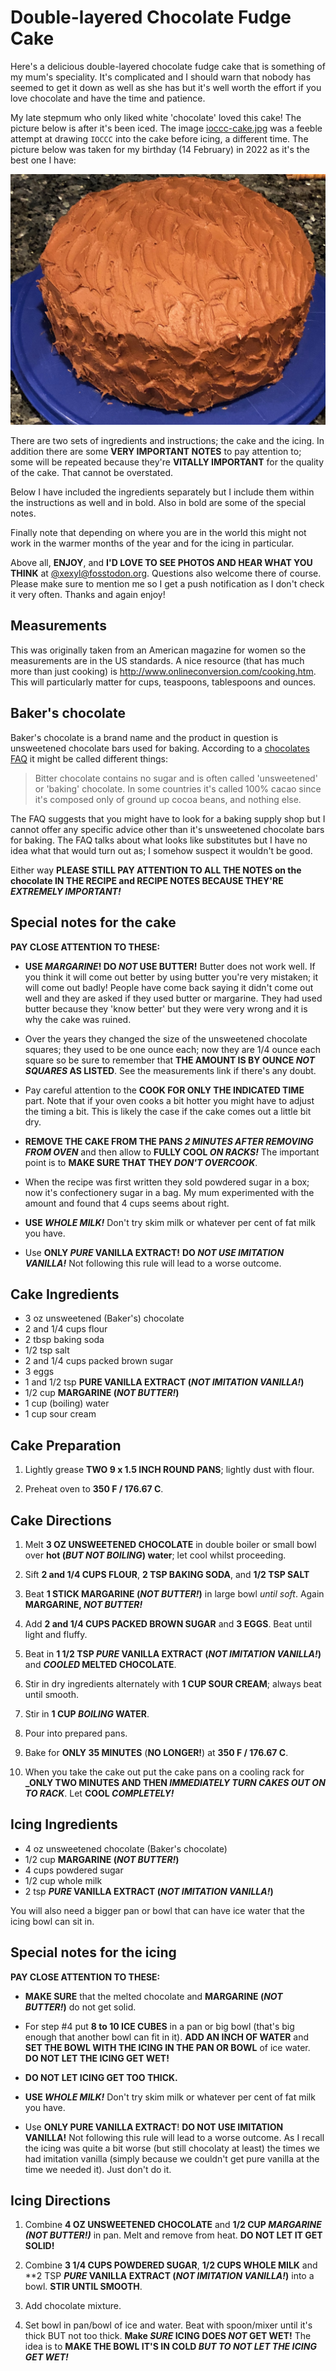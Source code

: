 # Double-layered Chocolate Fudge Cake

Here's a delicious double-layered chocolate fudge cake that is
something of my mum's speciality. It's complicated and I should warn that nobody
has seemed to get it down as well as she has but it's well worth the effort if
you love chocolate and have the time and patience.

My late stepmum who only liked white 'chocolate' loved this cake! The picture
below is after it's been iced. The image [ioccc-cake.jpg](ioccc-cake.jpg) was a
feeble attempt at drawing `IOCCC` into the cake before icing, a different time.
The picture below was taken for my birthday (14 February) in 2022 as it's the
best one I have:

![picture of the Double-layered chocolate fudge cake](cake.jpg)

There are two sets of ingredients and instructions; the cake and the icing. In
addition there are some **VERY IMPORTANT NOTES** to pay attention to; some will
be repeated because they're **VITALLY IMPORTANT** for the quality of the cake.
That cannot be overstated.

Below I have included the ingredients separately but I include them within the
instructions as well and in bold. Also in bold are some of the special notes.

Finally note that depending on where you are in the world this might not work in
the warmer months of the year and for the icing in particular.

Above all, **ENJOY**, and **I'D LOVE TO SEE PHOTOS AND HEAR WHAT YOU THINK** at
[@xexyl@fosstodon.org](https://fosstodon.org/@xexyl). Questions also welcome
there of course. Please make sure to mention me so I get a push notification as
I don't check it very often. Thanks and again enjoy!


## Measurements

This was originally taken from an American magazine for women so the
measurements are in the US standards. A nice resource (that has much more than
just cooking) is <http://www.onlineconversion.com/cooking.htm>. This will
particularly matter for cups, teaspoons, tablespoons and ounces.


## Baker's chocolate

Baker's chocolate is a brand name and the product in question is unsweetened
chocolate bars used for baking. According to a [chocolates FAQ][] it might be
called different things:

> Bitter chocolate contains no sugar and is often called 'unsweetened' or
'baking' chocolate. In some countries it's called 100% cacao since it's composed
only of ground up cocoa beans, and nothing else.

The FAQ suggests that you might have to look for a baking supply shop but I
cannot offer any specific advice other than it's unsweetened chocolate bars for
baking. The FAQ talks about what looks like substitutes but I have no idea what
that would turn out as; I somehow suspect it wouldn't be good.

Either way **PLEASE STILL PAY ATTENTION TO ALL THE NOTES on the chocolate IN THE RECIPE and
RECIPE NOTES BECAUSE THEY'RE _EXTREMELY IMPORTANT!_**


## Special notes for the cake

**PAY CLOSE ATTENTION TO THESE:**

*   **USE _MARGARINE_! DO _NOT_ USE BUTTER!** Butter does not work well. If you
    think it will come out better by using butter you're very mistaken; it will
    come out badly! People have come back saying it didn't come out well and
    they are asked if they used butter or margarine. They had used butter
    because they 'know better' but they were very wrong and it is why the cake
    was ruined.

*   Over the years they changed the size of the unsweetened chocolate squares;
    they used to be one ounce each; now they are 1/4 ounce each square so be sure to
    remember that **THE AMOUNT IS BY OUNCE _NOT SQUARES_ AS LISTED**. See the
    measurements link if there's any doubt.

*   Pay careful attention to the **COOK FOR ONLY THE INDICATED TIME** part. Note
    that if your oven cooks a bit hotter you might have to adjust the timing a
    bit.  This is likely the case if the cake comes out a little bit dry.

*   **REMOVE THE CAKE FROM THE PANS _2 MINUTES AFTER REMOVING FROM OVEN_** and
    then allow to **FULLY COOL _ON RACKS!_** The important point is to **MAKE SURE
    THAT THEY _DON'T OVERCOOK_**.

*   When the recipe was first written they sold powdered sugar in a box; now
    it's confectionery sugar in a bag. My mum experimented with the amount and
    found that 4 cups seems about right.

*   **USE _WHOLE MILK!_** Don't try skim milk or whatever per cent of fat milk you
    have.

*   Use **ONLY _PURE_ VANILLA EXTRACT!** **DO _NOT USE IMITATION VANILLA!_** Not
    following this rule will lead to a worse outcome.


## Cake Ingredients

*   3 oz unsweetened (Baker's) chocolate
*   2 and 1/4 cups flour
*   2 tbsp baking soda
*   1/2 tsp salt
*   2 and 1/4 cups packed brown sugar
*   3 eggs
*   1 and 1/2 tsp **PURE VANILLA EXTRACT (_NOT IMITATION VANILLA!_)**
*   1/2 cup **MARGARINE (_NOT BUTTER!_)**
*   1 cup (boiling) water
*   1 cup sour cream


## Cake Preparation

1.  Lightly grease **TWO 9 x 1.5 INCH ROUND PANS**; lightly dust with flour.

2.  Preheat oven to **350 F / 176.67 C**.


## Cake Directions

1.  Melt **3 OZ UNSWEETENED CHOCOLATE** in double boiler or small bowl over
    **hot (*BUT NOT BOILING*) water**; let cool whilst proceeding.

2.  Sift **2 and 1/4 CUPS FLOUR**, **2 TSP BAKING SODA**, and **1/2 TSP SALT**

3.  Beat **1 STICK MARGARINE (_NOT BUTTER!_)** in large bowl *until soft*. Again
    **MARGARINE, _NOT BUTTER!_**

4.  Add **2 and 1/4 CUPS PACKED BROWN SUGAR** and **3 EGGS**. Beat until light and
    fluffy.

5.  Beat in **1 1/2 TSP _PURE_ VANILLA EXTRACT (_NOT IMITATION VANILLA!_)** and
    **_COOLED_ MELTED CHOCOLATE**.

6.  Stir in dry ingredients alternately with **1 CUP SOUR CREAM**; always beat
    until smooth.

7.  Stir in **1 CUP *BOILING* WATER**.

8.  Pour into prepared pans.

9.  Bake for **ONLY 35 MINUTES** (**NO LONGER!**) at **350 F / 176.67 C**.

10. When you take the cake out put the cake pans on a cooling rack for **_ONLY
    TWO MINUTES AND THEN _IMMEDIATELY TURN CAKES OUT ON TO RACK_**. Let **COOL
    _COMPLETELY!_**


## Icing Ingredients

*   4 oz unsweetened chocolate (Baker's chocolate)
*   1/2 cup **MARGARINE (_NOT BUTTER!_)**
*   4 cups powdered sugar
*   1/2 cup whole milk
*   2 tsp **_PURE_ VANILLA EXTRACT (_NOT IMITATION VANILLA!_)**

You will also need a bigger pan or bowl that can have ice water that the icing
bowl can sit in.

## Special notes for the icing

**PAY CLOSE ATTENTION TO THESE:**

*   **MAKE SURE** that the melted chocolate and **MARGARINE (_NOT BUTTER!_)**
    do not get solid.

*   For step #4 put **8 to 10 ICE CUBES** in a pan or big bowl (that's big
    enough that another bowl can fit in it). **ADD AN INCH OF WATER** and **SET
    THE BOWL WITH THE ICING IN THE PAN OR BOWL** of ice water. **DO NOT LET THE
    ICING GET WET!**

*   **DO NOT LET ICING GET TOO THICK.**

*   **USE _WHOLE MILK!_** Don't try skim milk or whatever per cent of fat milk you
    have.

*   Use **ONLY PURE VANILLA EXTRACT**! **DO NOT USE IMITATION VANILLA!** Not
    following this rule will lead to a worse outcome. As I recall the icing was
    quite a bit worse (but still chocolaty at least) the times we had imitation
    vanilla (simply because we couldn't get pure vanilla at the time we needed
    it). Just don't do it.



## Icing Directions


1.  Combine **4 OZ UNSWEETENED CHOCOLATE** and **1/2 CUP *MARGARINE (NOT
    BUTTER!)*** in pan. Melt and remove from heat. **DO NOT LET IT GET SOLID!**

2.  Combine **3 1/4 CUPS POWDERED SUGAR**, **1/2 CUPS WHOLE MILK** and **2 TSP
    ***PURE* VANILLA EXTRACT (_NOT IMITATION VANILLA!_)** into a bowl. **STIR
    UNTIL SMOOTH**.

3.  Add chocolate mixture.

4.  Set bowl in pan/bowl of ice and water. Beat with spoon/mixer until it's
    thick BUT not too thick. **Make *SURE* ICING DOES *NOT* GET WET!** The idea is to
    **MAKE THE BOWL IT'S IN COLD *BUT TO NOT LET THE ICING GET WET!***

[IOCCC and chocolate]: ioccc-and-chocolate.pdf
[chocolates FAQ]: https://www.davidlebovitz.com/chocolate-faqs/


<!--

    Copyright © 1984-2024 by Landon Curt Noll. All Rights Reserved.

    You are free to share and adapt this file under the terms of this license:

	Creative Commons Attribution-ShareAlike 4.0 International (CC BY-SA 4.0)

    For more information, see:

	https://creativecommons.org/licenses/by-sa/4.0/

-->
